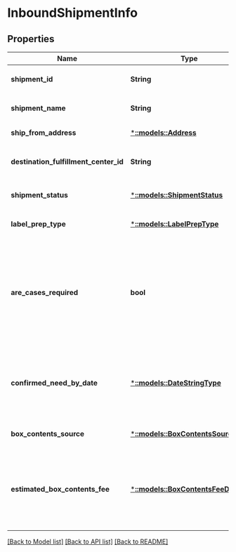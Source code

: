 # InboundShipmentInfo

## Properties
Name | Type | Description | Notes
------------ | ------------- | ------------- | -------------
**shipment_id** | **String** | The shipment identifier submitted in the request. | [optional] [default to null]
**shipment_name** | **String** | The name for the inbound shipment. | [optional] [default to null]
**ship_from_address** | [***::models::Address**](Address.md) | The return address. | [default to null]
**destination_fulfillment_center_id** | **String** | An Amazon fulfillment center identifier created by Amazon. | [optional] [default to null]
**shipment_status** | [***::models::ShipmentStatus**](ShipmentStatus.md) |  | [optional] [default to null]
**label_prep_type** | [***::models::LabelPrepType**](LabelPrepType.md) |  | [optional] [default to null]
**are_cases_required** | **bool** | Indicates whether or not an inbound shipment contains case-packed boxes. When AreCasesRequired &#x3D; true for an inbound shipment, all items in the inbound shipment must be case packed. | [default to null]
**confirmed_need_by_date** | [***::models::DateStringType**](DateStringType.md) | Date by which the shipment must arrive at the Amazon fulfillment center to avoid delivery promise breaks for pre-ordered items. | [optional] [default to null]
**box_contents_source** | [***::models::BoxContentsSource**](BoxContentsSource.md) |  | [optional] [default to null]
**estimated_box_contents_fee** | [***::models::BoxContentsFeeDetails**](BoxContentsFeeDetails.md) | An estimate of the manual processing fee charged by Amazon for boxes without box content information. This is only returned when BoxContentsSource is NONE. | [optional] [default to null]

[[Back to Model list]](../README.md#documentation-for-models) [[Back to API list]](../README.md#documentation-for-api-endpoints) [[Back to README]](../README.md)


